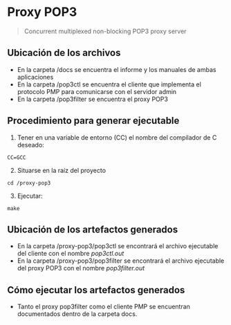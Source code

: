 # Proxy POP3
>Concurrent multiplexed non-blocking POP3 proxy server

## Ubicación de los archivos
- En la carpeta /docs se encuentra el informe y los manuales de ambas aplicaciones
- En la carpeta /pop3ctl se encuentra el cliente que implementa el protocolo PMP para comunicarse con el servidor admin
- En la carpeta /pop3filter se encuentra el proxy POP3

## Procedimiento para generar ejecutable
1) Tener en una variable de entorno (CC) el nombre del compilador de C deseado:
```
CC=GCC
```
2) Situarse en la raíz del proyecto
```
cd /proxy-pop3
```
3) Ejecutar:
```
make
```

## Ubicación de los artefactos generados
- En la carpeta /proxy-pop3/pop3ctl se encontrará el archivo ejecutable del cliente con el nombre *pop3ctl.out*
- En la carpeta /proxy-pop3/pop3filter se encontrará el archivo ejecutable del proxy POP3 con el nombre *pop3filter.out*

## Cómo ejecutar los artefactos generados
- Tanto el proxy pop3filter como el cliente PMP se encuentran documentados dentro de la carpeta docs.
